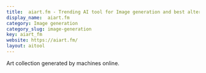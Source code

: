 ```yaml
---
title:  aiart.fm - Trending AI tool for Image generation and best alternatives
display_name:  aiart.fm
category: Image generation
category_slug: image-generation
key: aiart_fm
website: https://aiart.fm/
layout: aitool
---
```


Art collection generated by machines online.
